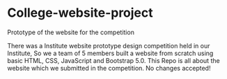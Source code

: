 # College-website-project
Prototype of the website for the competition

There was a Institute website prototype design competition held in our Institute, So we a team of 5 members built a website from scratch using basic HTML, CSS, JavaScript and Bootstrap 5.0.
This Repo is all about the website which we submitted in the competition. No changes accepted!
